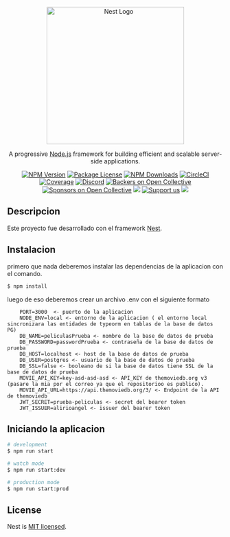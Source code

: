 <p align="center">
  <a href="http://nestjs.com/" target="blank"><img src="https://nestjs.com/img/logo_text.svg" width="320" alt="Nest Logo" /></a>
</p>

[circleci-image]: https://img.shields.io/circleci/build/github/nestjs/nest/master?token=abc123def456
[circleci-url]: https://circleci.com/gh/nestjs/nest

  <p align="center">A progressive <a href="http://nodejs.org" target="_blank">Node.js</a> framework for building efficient and scalable server-side applications.</p>
    <p align="center">
<a href="https://www.npmjs.com/~nestjscore" target="_blank"><img src="https://img.shields.io/npm/v/@nestjs/core.svg" alt="NPM Version" /></a>
<a href="https://www.npmjs.com/~nestjscore" target="_blank"><img src="https://img.shields.io/npm/l/@nestjs/core.svg" alt="Package License" /></a>
<a href="https://www.npmjs.com/~nestjscore" target="_blank"><img src="https://img.shields.io/npm/dm/@nestjs/common.svg" alt="NPM Downloads" /></a>
<a href="https://circleci.com/gh/nestjs/nest" target="_blank"><img src="https://img.shields.io/circleci/build/github/nestjs/nest/master" alt="CircleCI" /></a>
<a href="https://coveralls.io/github/nestjs/nest?branch=master" target="_blank"><img src="https://coveralls.io/repos/github/nestjs/nest/badge.svg?branch=master#9" alt="Coverage" /></a>
<a href="https://discord.gg/G7Qnnhy" target="_blank"><img src="https://img.shields.io/badge/discord-online-brightgreen.svg" alt="Discord"/></a>
<a href="https://opencollective.com/nest#backer" target="_blank"><img src="https://opencollective.com/nest/backers/badge.svg" alt="Backers on Open Collective" /></a>
<a href="https://opencollective.com/nest#sponsor" target="_blank"><img src="https://opencollective.com/nest/sponsors/badge.svg" alt="Sponsors on Open Collective" /></a>
  <a href="https://paypal.me/kamilmysliwiec" target="_blank"><img src="https://img.shields.io/badge/Donate-PayPal-ff3f59.svg"/></a>
    <a href="https://opencollective.com/nest#sponsor"  target="_blank"><img src="https://img.shields.io/badge/Support%20us-Open%20Collective-41B883.svg" alt="Support us"></a>
  <a href="https://twitter.com/nestframework" target="_blank"><img src="https://img.shields.io/twitter/follow/nestframework.svg?style=social&label=Follow"></a>
</p>
  <!--[![Backers on Open Collective](https://opencollective.com/nest/backers/badge.svg)](https://opencollective.com/nest#backer)
  [![Sponsors on Open Collective](https://opencollective.com/nest/sponsors/badge.svg)](https://opencollective.com/nest#sponsor)-->

## Descripcion

Este proyecto fue desarrollado con el framework [Nest](https://github.com/nestjs/nest).

## Instalacion

primero que nada deberemos instalar las dependencias de la aplicacion con el comando.
```bash
$ npm install
```
luego de eso deberemos crear un archivo .env con el siguiente formato 
```
    PORT=3000  <- puerto de la aplicacion
    NODE_ENV=local <- entorno de la aplicacion ( el entorno local sincronizara las entidades de typeorm en tablas de la base de datos PG) 
    DB_NAME=peliculasPrueba <- nombre de la base de datos de prueba
    DB_PASSWORD=passwordPrueba <- contraseña de la base de datos de prueba
    DB_HOST=localhost <- host de la base de datos de prueba
    DB_USER=postgres <- usuario de la base de datos de prueba
    DB_SSL=false <- booleano de si la base de datos tiene SSL de la base de datos de prueba
    MOVIE_API_KEY=key-asd-asd-asd <- API_KEY de themoviedb.org v3 (pasare la mia por el correo ya que el repositorioo es publico).
    MOVIE_API_URL=https://api.themoviedb.org/3/ <- Endpoint de la API de themoviedb
    JWT_SECRET=prueba-peliculas <- secret del bearer token
    JWT_ISSUER=alirioangel <- issuer del bearer token
```
## Iniciando la aplicacion

```bash
# development
$ npm run start

# watch mode
$ npm run start:dev

# production mode
$ npm run start:prod
```

## License

Nest is [MIT licensed](LICENSE).
